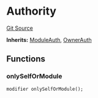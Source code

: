 # Authority
[Git Source](https://github.com/TrueWallet/contracts/blob/db2e75cb332931da5fdaa38bec9e4d367be1d851/src/authority/Authority.sol)

**Inherits:**
[ModuleAuth](/src/authority/ModuleAuth.sol/abstract.ModuleAuth.md), [OwnerAuth](/src/authority/OwnerAuth.sol/abstract.OwnerAuth.md)


## Functions
### onlySelfOrModule


```solidity
modifier onlySelfOrModule();
```

